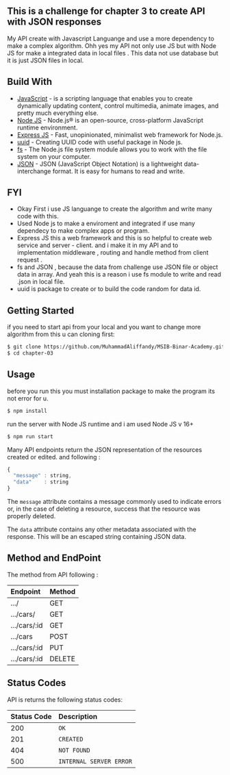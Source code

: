 ## This is a challenge for chapter 3 to create API with JSON responses
My API create with Javascript Languange and use a more dependency to make a complex algorithm. Ohh yes my API not only use JS but with Node JS for make a integrated data in local files . This data not use database but it is just JSON files in local.

## Build With
- [JavaScript](https://www.javascript.com/) - is a scripting language that enables you to create dynamically updating content, control multimedia, animate      images, and pretty much everything else.
- [Node JS](https://nodejs.org/en) - Node.js® is an open-source, cross-platform JavaScript runtime environment.
- [Express JS](https://expressjs.com/) - Fast, unopinionated, minimalist web framework for Node.js.
- [uuid](https://www.npmjs.com/package/uuid) - Creating UUID code with useful package in Node js.
- [fs](https://www.w3schools.com/nodejs/nodejs_filesystem.asp) - The Node.js file system module allows you to work with the file system on your computer.
- [JSON](https://www.json.org/json-en.html) - JSON (JavaScript Object Notation) is a lightweight data-interchange format. It is easy for humans to read and write.

## FYI 

- Okay First i use JS languange to create the algorithm and write many code with this.
- Used Node js to make a enviroment and integrated if use many dependecy to make complex apps or program.
- Express JS this a web framework and this is so helpful to create web service and server - client. and i make it in my API and to implementation middleware , routing and handle method from client request .
- fs and JSON , because the data from challenge use JSON file or object data in array. And yeah this is a reason i use fs module to write and read .json in local file.
- uuid is package to create or to build the code random for data id.

## Getting Started

if you need to start api from your local and you want to change more algorithm from this u can cloning first:

```sh
$ git clone https://github.com/MuhammadAliffandy/MSIB-Binar-Academy.git
$ cd chapter-03
```

## Usage

before you run this you must installation package to make the program its not error for u.

```sh
$ npm install
```

run the server with Node JS runtime and i am used Node JS v 16+

```sh
$ npm run start
```

Many API endpoints return the JSON representation of the resources created or edited. and following : 
```javascript
{
  "message" : string,
  "data"    : string
}
```
The `message` attribute contains a message commonly used to indicate errors or, in the case of deleting a resource, success that the resource was properly deleted.

The `data` attribute contains any other metadata associated with the response. This will be an escaped string containing JSON data.

## Method and EndPoint

The method from API following :

| Endpoint | Method | 
| :--- | :--- |
| .../| GET |
| .../cars/ | GET |
| .../cars/:id | GET |
| .../cars | POST |
| .../cars/:id | PUT |
| .../cars/:id | DELETE |

## Status Codes

API is returns the following status codes:

| Status Code | Description |
| :--- | :--- |
| 200 | `OK` |
| 201 | `CREATED` |
| 404 | `NOT FOUND` |
| 500 | `INTERNAL SERVER ERROR` |

